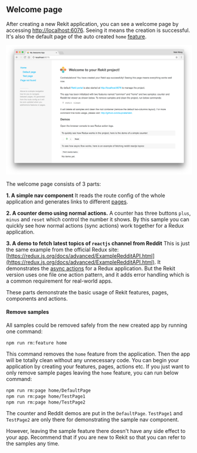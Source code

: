 ## Welcome page

After creating a new Rekit application, you can see a welcome page by accessing [http://localhost:6076](http://localhost:6076). Seeing it means the creation is successful. It's also the default page of the auto created `home` [feature](/docs/concepts.md#feature).

<img src="/images/welcome-page.png" width="600" alt="Rekit Welcome Page"/>

The welcome page consists of 3 parts:

**1. A simple nav component**
It reads the route config of the whole application and generates links to different [pages](/docs/concepts.md#page).

**2. A counter demo using normal actions.**
A counter has three buttons `plus`, `minus` and `reset` which control the number it shows. By this sample you can quickly see how normal actions (sync actions) work together for a Redux application.

**3. A demo to fetch latest topics of `reactjs` channel from Reddit**
This is just the same example from the official Redux site: [https://redux.js.org/docs/advanced/ExampleRedditAPI.html](https://redux.js.org/docs/advanced/ExampleRedditAPI.html). It demonstrates the [async actions](/docs/concepts#async-action) for a Redux application. But the Rekit version uses one file one action pattern, and it adds error handling which is a common requirement for real-world apps.

These parts demonstrate the basic usage of Rekit features, pages, components and actions.

#### Remove samples
All samples could be removed safely from the new created app by running one command:
```
npm run rm:feature home
```

This command removes the `home` feature from the application. Then the app will be totally clean without any unnecessary code. You can begin your application by creating your features, pages, actions etc. If you just want to only remove sample pages leaving the `home` feature, you can run below command:
```
npm run rm:page home/DefaultPage
npm run rm:page home/TestPage1
npm run rm:page home/TestPage2
```

The counter and Reddit demos are put in the `DefaultPage`. `TestPage1` and `TestPage2` are only there for demonstrating the sample nav component.

However, leaving the sample feature there doesn't have any side effect to your app. Recommend that if you are new to Rekit so that you can refer to the samples any time.
